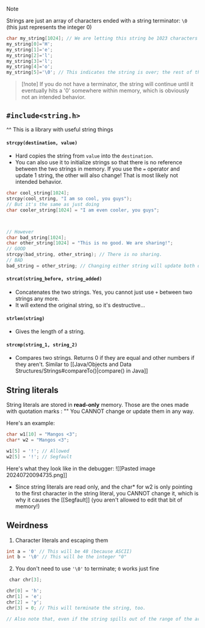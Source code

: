 >[!note]
>Strings are just an array of characters ended with a string terminator: `\0` (this just represents the integer 0)
>```c
>char my_string[1024]; // We are letting this string be 1023 characters MAX (excluding terminator)
>my_string[0]='H'; 
>my_string[1]='e'; 
>my_string[2]='l'; 
>my_string[3]='l'; 
>my_string[4]='o';
> my_string[5]='\0'; // This indicates the string is over; the rest of the characters will not be read in most cases

>[!note] If you do not have a terminator, the string will continue until it eventually hits a '0' somewhere within memory, which is obviously not an intended behavior. 

## `#include<string.h>`
^^ This is a library with useful string things
#### `strcpy(destination, value)`
- Hard copies the string from `value` into the `destination`.
- You can also use it to initialize strings so that there is no reference between the two strings in memory. If you use the `=` operator and update 1 string, the other will also change! That is most likely not intended behavior.
```c
char cool_string[1024];
strcpy(cool_string, "I am so cool, you guys");
// But it's the same as just doing
char cooler_string[1024] = "I am even cooler, you guys";



// However
char bad_string[1024];
char other_string[1024] = "This is no good. We are sharing!";
// GOOD
strcpy(bad_string, other_string); // There is no sharing.
// BAD
bad_string = other_string; // Changing either string will update both of them.
```
#### `strcat(string_before, string_added)`
- Concatenates the two strings. Yes, you cannot just use `+` between two strings any more. 
- It will extend the original string, so it's destructive...
#### `strlen(string)`
- Gives the length of a string.
#### `strcmp(string_1, string_2)`
- Compares two strings. Returns 0 if they are equal and other numbers if they aren't. Similar to [[Java/Objects and Data Structures/Strings#compareTo()|compare() in Java]]

## String literals
String literals are stored in **read-only** memory. Those are the ones made with quotation marks : ""
You CANNOT change or update them in any way. 

Here's an example:
```c
char w1[10] = "Mangos <3";
char* w2 = "Mangos <3";

w1[5] = '!'; // Allowed
w2[5] = '!'; // Segfault
```
Here's what they look like in the debugger:
![[Pasted image 20240720094735.png]]
- Since string literals are read only, and the char* for w2 is only pointing to the first character in the string literal, you CANNOT change it, which is why it causes the [[Segfault]] (you aren't allowed to edit that bit of memory!)

## Weirdness
1. Character literals and escaping them
```c
int a = '0' // This will be 48 (because ASCII)
int b = '\0' // This will be the integer "0"
```
2. You don't need to use `'\0'` to terminate; `0` works just fine
```C
 char chr[3];

chr[0] = 'h';
chr[1] = 'e';
chr[2] = 'y';
chr[3] = 0; // This will terminate the string, too.

// Also note that, even if the string spills out of the range of the array, when it's treated like a string it doesn't care. It just waits until the escape sequence is hit.
```
